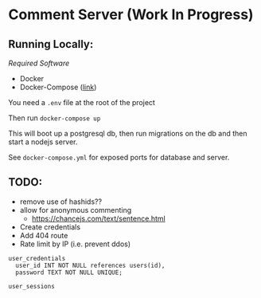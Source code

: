 
# Comment Server (Work In Progress)

## Running Locally:

*Required Software*

- Docker
- Docker-Compose  ([link](https://docs.docker.com/compose/install/))

You need a `.env` file at the root of the project

Then run `docker-compose up`

This will boot up a postgresql db, then run migrations on the db and then start a nodejs server.

See `docker-compose.yml` for exposed ports for database and server.


## TODO:

- remove use of hashids??
- allow for anonymous commenting
  - https://chancejs.com/text/sentence.html
- Create credentials
- Add 404 route
- Rate limit by IP (i.e. prevent ddos)

```
user_credentials
  user_id INT NOT NULL references users(id),
  password TEXT NOT NULL UNIQUE;

user_sessions
```
